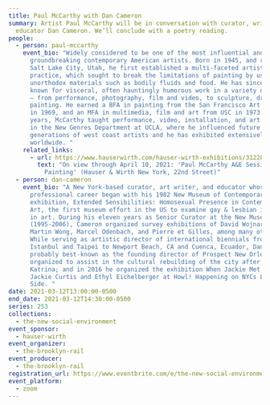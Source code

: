 ```yaml
---
title: Paul McCarthy with Dan Cameron
summary: Artist Paul McCarthy will be in conversation with curator, writer, and
  educator Dan Cameron. We’ll conclude with a poetry reading.
people:
  - person: paul-mccarthy
    event_bio: "Widely considered to be one of the most influential and
      groundbreaking contemporary American artists. Born in 1945, and raised in
      Salt Lake City, Utah, he first established a multi-faceted artistic
      practice, which sought to break the limitations of painting by using
      unorthodox materials such as bodily fluids and food. He has since become
      known for visceral, often hauntingly humorous work in a variety of mediums
      – from performance, photography, film and video, to sculpture, drawing and
      painting. He earned a BFA in painting from the San Francisco Art Institute
      in 1969, and an MFA in multimedia, film and art from USC in 1973. For 18
      years, McCarthy taught performance, video, installation, and art history
      in the New Genres Department at UCLA, where he influenced future
      generations of west coast artists and he has exhibited extensively
      worldwide. "
    related_links:
      - url: https://www.hauserwirth.com/hauser-wirth-exhibitions/31228-paul-mccarthy-ae-sessions-drawing-painting
        text: "On view through April 10, 2021: 'Paul McCarthy A&E Sessions – Drawing and
          Painting' (Hauser & Wirth New York, 22nd Street)"
  - person: dan-cameron
    event_bio: "A New York-based curator, art writer, and educator whose
      professional career began with his 1982 New Museum of Contemporary Art
      exhibition, Extended Sensibilities: Homosexual Presence in Contemporary
      Art, the first museum effort in the US to examine gay & lesbian identity
      in art. During his eleven years as Senior Curator at the New Museum
      (1995-2006), Cameron organized survey exhibitions of David Wojnarowicz,
      Martin Wong, Marcel Odenbach, and Pierre et Gilles, among many others.
      While serving as artistic director of international biennials from
      Istanbul and Taipei to Newport Beach, CA and Cuenca, Ecuador, Dan is
      probably best-known as the founding director of Prospect New Orleans,
      organized to assist in the cultural rebuilding of the city after Hurricane
      Katrina; and in 2016 he organized the exhibition When Jackie Met Ethyl on
      Jackie Curtis and Ethyl Eichelberger at Howl! Happening on NYCs Lower East
      Side. "
date: 2021-03-12T13:00:00-0500
end_date: 2021-03-12T14:30:00-0500
series: 253
collections:
  - the-new-social-environment
event_sponsor:
  - hauser-wirth
event_organizer:
  - the-brooklyn-rail
event_producer:
  - the-brooklyn-rail
registration_url: https://www.eventbrite.com/e/the-new-social-environment-253-paul-mccarthy-tickets-144038907249
event_platform:
  - zoom
---
```

